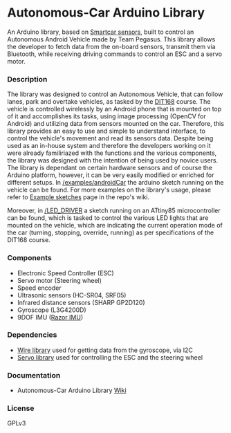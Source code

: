 # Autonomous-Car Arduino Library
An Arduino library, based on [Smartcar sensors], built to control an Autonomous Android Vehicle made by Team Pegasus. This library allows the developer to fetch data from the on-board sensors, transmit them via Bluetooth, while receiving driving commands to control an ESC and a servo motor.

### Description
The library was designed to control an Autonomous Vehicle, that can follow lanes, park and overtake vehicles, as tasked by the [DIT168] course. The vehicle is controlled wirelessly by an Android phone that is mounted on top of it and accomplishes its tasks, using image processing (OpenCV for Android) and utilizing data from sensors mounted on the car.
Therefore, this library provides an easy to use and simple to understand interface, to control the vehicle's movement and read its sensors data. Despite being used as an in-house system and therefore the developers working on it were already familiriazed with the functions and the various components, the library was designed with the intention of being used by novice users.
The library is dependant on certain hardware sensors and of course the Arduino platform, however, it can be very easily modified or enriched for different setups. In [/examples/androidCar] the arduino sketch running on the vehicle can be found. For more examples on the library's usage, please refer to [Example sketches](https://github.com/ylmzcaglar/AndroidCar/wiki/Example-sketches) page in the repo's wiki.

Moreover, in [/LED_DRIVER] a sketch running on an ATtiny85 microcontroller can be found, which is tasked to control the various LED lights that are mounted on the vehicle, which are indicating the current operation mode of the car (turning, stopping, override, running) as per specifications of the DIT168 course.

### Components
- Electronic Speed Controller (ESC)
- Servo motor (Steering wheel)
- Speed encoder
- Ultrasonic sensors (HC-SR04, SRF05)
- Infrared distance sensors (SHARP GP2D120)
- Gyroscope (L3G4200D)
- 9DOF IMU ([Razor IMU])

### Dependencies
- [Wire library](http://arduino.cc/en/reference/Wire) used for getting data from the gyroscope, via I2C
- [Servo library](http://www.arduino.cc/en/Reference/Servo) used for controlling the ESC and the steering wheel

### Documentation
- Autonomous-Car Arduino Library [Wiki](https://github.com/ylmzcaglar/AndroidCar/wiki)

[/examples/androidCar]:https://github.com/ylmzcaglar/AndroidCar/tree/master/examples/androidCar
[/LED_DRIVER]:https://github.com/ylmzcaglar/AndroidCar/tree/master/LED_DRIVER
[Razor IMU]:https://www.sparkfun.com/products/10736
[Smartcar sensors]:https://github.com/platisd/smartcar_sensors
[DIT168]:http://gul.gu.se/public/courseId/66254/coursePath/46831/ecp/lang-en/publicPage.do

### License
GPLv3
